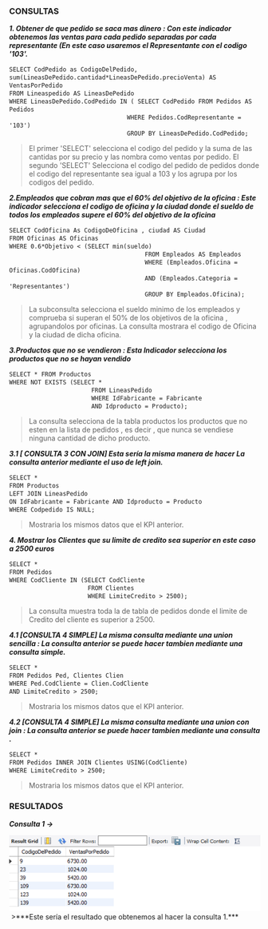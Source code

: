### CONSULTAS


***1. Obtener de que pedido se saca mas dinero : 
Con este indicador obtenemos las ventas para cada pedido separadas por cada representante 
(En este caso usaremos el Representante con el codigo '103'.***
```mysql
SELECT CodPedido as CodigoDelPedido, sum(LineasDePedido.cantidad*LineasDePedido.precioVenta) AS VentasPorPedido 
FROM Lineaspedido AS LineasDePedido
WHERE LineasDePedido.CodPedido IN ( SELECT CodPedido FROM Pedidos AS Pedidos 
                                 WHERE Pedidos.CodRepresentante = '103')
                                 GROUP BY LineasDePedido.CodPedido;
```
>El primer 'SELECT' selecciona el codigo del pedido y la suma de las cantidas por su precio y las nombra como  ventas por pedido.
El segundo 'SELECT' Selecciona el codigo del pedido de pedidos donde el codigo del representante sea igual a 103 y los agrupa por los codigos del pedido.

***2.Empleados que cobran mas que el 60% del objetivo de la oficina :
Este indicador selecciona el codigo de oficina y la ciudad donde el sueldo de todos los empleados supere el 60% del objetivo de la oficina*** 
```mysql
SELECT CodOficina As CodigoDeOficina , ciudad AS Ciudad
FROM Oficinas AS Oficinas
WHERE 0.6*Objetivo < (SELECT min(sueldo)
                                      FROM Empleados AS Empleados
                                      WHERE (Empleados.Oficina = Oficinas.CodOficina)
                                      AND (Empleados.Categoria = 'Representantes')
                                      GROUP BY Empleados.Oficina);
 ```
 > La subconsulta selecciona el sueldo minimo de los empleados y comprueba si superan el 50% de los objetivos de la oficina , agrupandolos por oficinas.
 La consulta mostrara el codigo de Oficina y la ciudad de dicha oficina.

 ***3.Productos que no se vendieron : 
 Esta Indicador selecciona los productos que no se hayan vendido***
 ```mysql
SELECT * FROM Productos
WHERE NOT EXISTS (SELECT *
                        FROM LineasPedido
                        WHERE IdFabricante = Fabricante
                        AND Idproducto = Producto);
 ```
 >La consulta selecciona de la tabla productos los productos que no esten en la lista de pedidos , es decir , que nunca se vendiese ninguna cantidad de dicho producto.
 
 ***3.1 [ CONSULTA 3 CON JOIN]  Esta sería la misma manera de hacer La consulta anterior mediante el uso de left join.***
 ```mysql
 SELECT *
FROM Productos
LEFT JOIN LineasPedido
ON IdFabricante = Fabricante AND Idproducto = Producto
WHERE Codpedido IS NULL;
``` 
>Mostraria los mismos datos que el KPI anterior.

***4. Mostrar los Clientes que su limite de credito sea superior en este caso a 2500 euros***
```mysql
SELECT *
FROM Pedidos
WHERE CodCliente IN (SELECT CodCliente
                      FROM Clientes
                      WHERE LimiteCredito > 2500);
 ```
 >La consulta muestra toda la de tabla de pedidos donde el limite de Credito del cliente es superior a 2500.
 
 ***4.1 [CONSULTA 4 SIMPLE] La misma consulta mediante una union sencilla : 
 La consulta anterior se puede hacer tambien mediante una consulta simple.***
 ```mysql
 SELECT *
 FROM Pedidos Ped, Clientes Clien
 WHERE Ped.CodCliente = Clien.CodCliente
 AND LimiteCredito > 2500;
 ```
 >Mostraria los mismos datos que el KPI anterior.
 
 ***4.2 [CONSULTA 4 SIMPLE] La misma consulta mediante una union con join : 
 La consulta anterior se puede hacer tambien mediante una consulta .***
 ```mysql
 SELECT *
FROM Pedidos INNER JOIN Clientes USING(CodCliente)
WHERE LimiteCredito > 2500;
```
>Mostraria los mismos datos que el KPI anterior.


### RESULTADOS 

***Consulta 1 ->***



<img src="https://github.com/aaronbblanco/TrabajoSQL/blob/master/RESULTADOS/sql1.PNG">
<img src="">
>***Este sería el resultado que obtenemos al hacer la consulta 1.***
